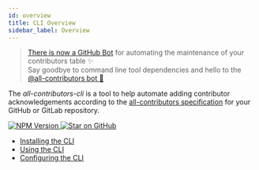 ```yaml
---
id: overview
title: CLI Overview
sidebar_label: Overview
---
```


> [There is now a GitHub Bot](/docs/bot/overview) for automating the maintenance of your contributors table ✨<br />Say goodbye to command line tool dependencies and hello to the [@all-contributors bot 🤖](/docs/bot/overview)


The *all-contributors-cli* is a tool to help automate adding contributor acknowledgements according to the [all-contributors specification](/docs/specification) for your GitHub or GitLab repository.

<a href="https://www.npmjs.com/package/all-contributors-cli">
    <img src="https://img.shields.io/npm/v/all-contributors-cli.svg" alt="NPM Version" />
</a>
<a href="https://github.com/all-contributors/all-contributors-cli/stargazers">
    <img src="https://img.shields.io/github/stars/all-contributors/all-contributors-cli.svg" alt="Star on GitHub" />
</a>

- [Installing the CLI](/docs/cli/installation)
- [Using the CLI](/docs/cli/usage)
- [Configuring the CLI](/docs/cli/configuration)
